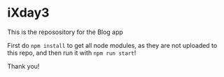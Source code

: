 # iXday3
This is the reposository for the Blog app

First do ```npm install```  to get all node modules, as they are not uploaded to this repo, and then run it with ```npm run start```! 

Thank you! 
